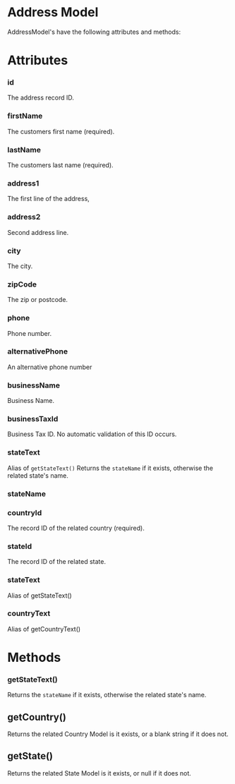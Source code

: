 # Address Model

AddressModel's have the following attributes and methods:

# Attributes

### id
The address record ID.

### firstName
The customers first name (required).

### lastName
The customers last name (required).

### address1
The first line of the address,

### address2
Second address line.

### city
The city.

### zipCode
The zip or postcode.

### phone
Phone number.

### alternativePhone
An alternative phone number

### businessName
Business Name.

### businessTaxId
Business Tax ID. No automatic validation of this ID occurs.

### stateText
Alias of `getStateText()`
Returns the `stateName` if it exists, otherwise the related state's name.

### stateName

### countryId
The record ID of the related country (required).

### stateId
The record ID of the related state.

### stateText
Alias of getStateText()

### countryText
Alias of getCountryText()

# Methods

### getStateText()
Returns the `stateName` if it exists, otherwise the related state's name.

## getCountry()
Returns the related Country Model is it exists, or a blank string if it does not.

## getState()
Returns the related State Model is it exists, or null if it does not.
